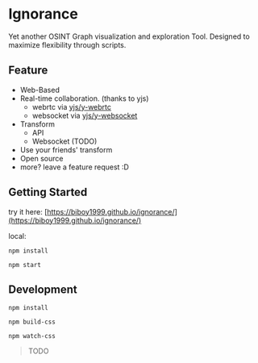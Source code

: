 # Ignorance

Yet another OSINT Graph visualization and exploration Tool.
Designed to maximize flexibility through scripts.

## Feature

  - Web-Based
  - Real-time collaboration. (thanks to yjs)
      - webrtc via [yjs/y-webrtc](https://github.com/yjs/y-webrtc)
      - websocket via [yjs/y-websocket](https://github.com/yjs/y-websocket)
  - Transform
      - API
      - Websocket (TODO)
  - Use your friends' transform 
  - Open source
  - more? leave a feature request :D

## Getting Started
try it here: [https://biboy1999.github.io/ignorance/](https://biboy1999.github.io/ignorance/)

local:

```npm install```

```npm start```


## Development

```npm install```

```npm build-css```

```npm watch-css```

> TODO
